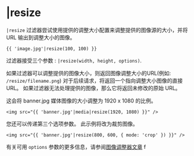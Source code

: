 # |resize

`|resize` 过滤器尝试使用提供的调整大小配置来调整提供的图像源的大小，并将 URL 输出到调整大小的图像。

```twig
{{ 'image.jpg'|resize(100, 100) }}
```

过滤器接受三个参数 : `|resize(width, height, options)`.

如果过滤器可以调整提供的图像大小，则返回图像调整大小的URL(例如: `/resize/filename.png`) 对于后续请求，将返回一个指向调整大小图像的直接 URL。 如果过滤器无法处理提供的图像，那么它将返回未修改的原始 URL。

这会将 banner.jpg 媒体图像的大小调整为 1920 x 1080 的比例。

```twig
<img src="{{ 'banner.jpg'|media|resize(1920, 1080) }}" />
```

您还可以传递第三个选项参数。 此示例将改为裁剪图像。

```twig
<img src="{{ 'banner.jpg'|resize(800, 600, { mode: 'crop' }) }}" />
```

有关可用 `options` 参数的更多信息，请参阅[图像调整器文章](../services/resizer.md#oc-resize-parameters) f
